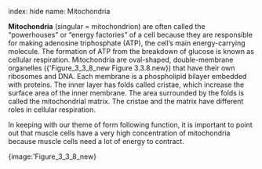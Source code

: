 index: hide
name: Mitochondria

 **Mitochondria** (singular = mitochondrion) are often called the “powerhouses” or “energy factories” of a cell because they are responsible for making adenosine triphosphate (ATP), the cell’s main energy-carrying molecule. The formation of ATP from the breakdown of glucose is known as cellular respiration. Mitochondria are oval-shaped, double-membrane organelles ({'Figure_3_3_8_new Figure 3.3.8.new}) that have their own ribosomes and DNA. Each membrane is a phospholipid bilayer embedded with proteins. The inner layer has folds called cristae, which increase the surface area of the inner membrane. The area surrounded by the folds is called the mitochondrial matrix. The cristae and the matrix have different roles in cellular respiration.

In keeping with our theme of form following function, it is important to point out that muscle cells have a very high concentration of mitochondria because muscle cells need a lot of energy to contract.


{image:'Figure_3_3_8_new}
        
